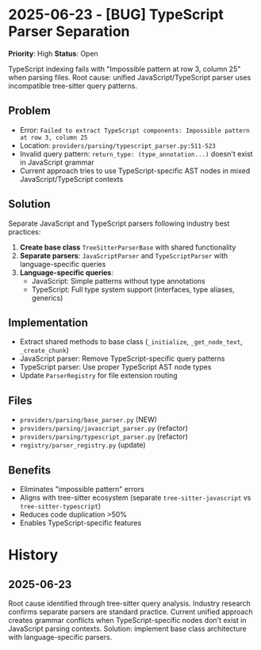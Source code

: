 # 2025-06-23 - [BUG] TypeScript Parser Separation
**Priority**: High
**Status**: Open

TypeScript indexing fails with "Impossible pattern at row 3, column 25" when parsing files. Root cause: unified JavaScript/TypeScript parser uses incompatible tree-sitter query patterns.

## Problem
- Error: `Failed to extract TypeScript components: Impossible pattern at row 3, column 25`
- Location: `providers/parsing/typescript_parser.py:511-523` 
- Invalid query pattern: `return_type: (type_annotation...)` doesn't exist in JavaScript grammar
- Current approach tries to use TypeScript-specific AST nodes in mixed JavaScript/TypeScript contexts

## Solution
Separate JavaScript and TypeScript parsers following industry best practices:

1. **Create base class** `TreeSitterParserBase` with shared functionality
2. **Separate parsers**: `JavaScriptParser` and `TypeScriptParser` with language-specific queries
3. **Language-specific queries**: 
   - JavaScript: Simple patterns without type annotations
   - TypeScript: Full type system support (interfaces, type aliases, generics)

## Implementation
- Extract shared methods to base class (`_initialize`, `_get_node_text`, `_create_chunk`)
- JavaScript parser: Remove TypeScript-specific query patterns
- TypeScript parser: Use proper TypeScript AST node types
- Update `ParserRegistry` for file extension routing

## Files
- `providers/parsing/base_parser.py` (NEW)
- `providers/parsing/javascript_parser.py` (refactor)
- `providers/parsing/typescript_parser.py` (refactor)
- `registry/parser_registry.py` (update)

## Benefits
- Eliminates "impossible pattern" errors
- Aligns with tree-sitter ecosystem (separate `tree-sitter-javascript` vs `tree-sitter-typescript`)
- Reduces code duplication >50%
- Enables TypeScript-specific features

# History

## 2025-06-23
Root cause identified through tree-sitter query analysis. Industry research confirms separate parsers are standard practice. Current unified approach creates grammar conflicts when TypeScript-specific nodes don't exist in JavaScript parsing contexts. Solution: implement base class architecture with language-specific parsers.